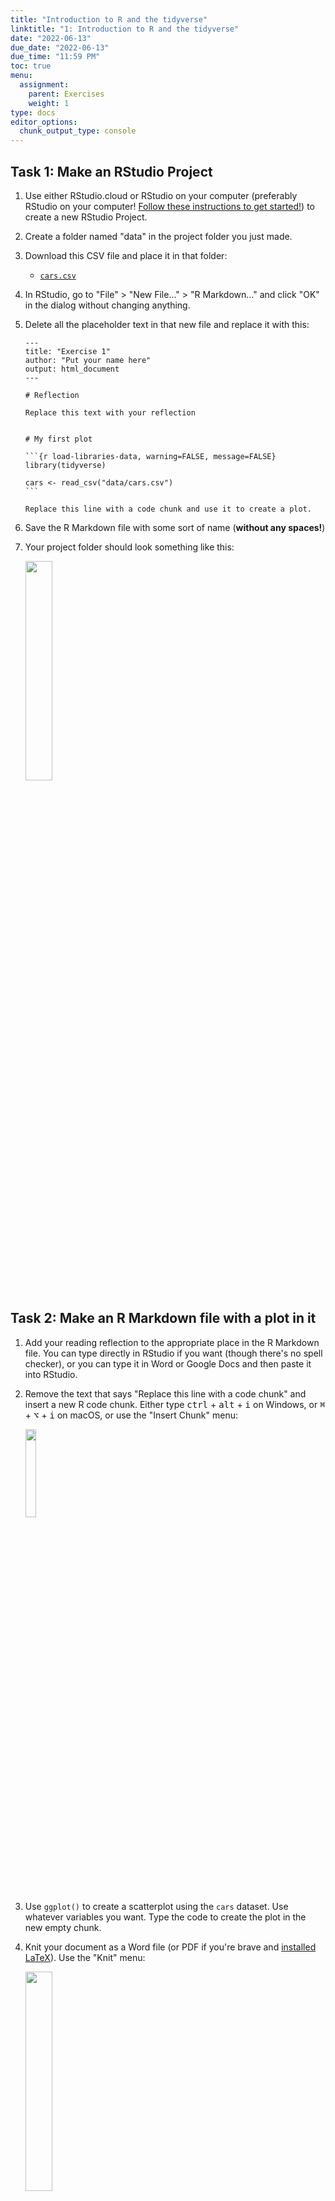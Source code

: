 ```yaml
---
title: "Introduction to R and the tidyverse"
linktitle: "1: Introduction to R and the tidyverse"
date: "2022-06-13"
due_date: "2022-06-13"
due_time: "11:59 PM"
toc: true
menu:
  assignment:
    parent: Exercises
    weight: 1
type: docs
editor_options: 
  chunk_output_type: console
---
```




## Task 1: Make an RStudio Project

1. Use either RStudio.cloud or RStudio on your computer (preferably RStudio on your computer! [Follow these instructions to get started!](/resource/install/)) to create a new RStudio Project.

2. Create a folder named "data" in the project folder you just made.

3. Download this CSV file and place it in that folder:

    - [<i class="fas fa-file-csv"></i> `cars.csv`](/data/cars.csv)

4. In RStudio, go to "File" > "New File…" > "R Markdown…" and click "OK" in the dialog without changing anything.

5. Delete all the placeholder text in that new file and replace it with this:

    ````text
    ---
    title: "Exercise 1"
    author: "Put your name here"
    output: html_document
    ---
    
    # Reflection
    
    Replace this text with your reflection
    
    
    # My first plot
    
    ```{r load-libraries-data, warning=FALSE, message=FALSE}
    library(tidyverse)
    
    cars <- read_csv("data/cars.csv")
    ```
    
    Replace this line with a code chunk and use it to create a plot.
    
    ````

6. Save the R Markdown file with some sort of name (**without any spaces!**)

7. Your project folder should look something like this:

    <img src="../../../../../../../img/assignments/project-structure.png" width="30%" />


## Task 2: Make an R Markdown file with a plot in it

1. Add your reading reflection to the appropriate place in the R Markdown file. You can type directly in RStudio if you want (though there's no spell checker), or you can type it in Word or Google Docs and then paste it into RStudio.

2. Remove the text that says "Replace this line with a code chunk" and insert a new R code chunk. Either type <kbd>ctrl</kbd> + <kbd>alt</kbd> + <kbd>i</kbd> on Windows, or <kbd>⌘</kbd> + <kbd>⌥</kbd> + <kbd>i</kbd> on macOS, or use the "Insert Chunk" menu:

    <img src="../../../../../../../img/assignments/insert-chunk-button.png" width="19%" />

3. Use `ggplot()` to create a scatterplot using the `cars` dataset. Use whatever variables you want. Type the code to create the plot in the new empty chunk.

4. Knit your document as a Word file (or PDF if you're brave and [installed LaTeX](/resource/install/#install-tinytex)). Use the "Knit" menu:

    <img src="../../../../../../../img/assignments/knit-button.png" width="30%" />

5. Upload the knitted document to iCollege.

6. 🎉 Party! 🎉

---

You'll be doing this same process for all your future exercises. Each exercise will involve an R Markdown file. You can either create a new RStudio Project directory for all your work:

<img src="../../../../../../../img/reference/rproj-one-folder.png" width="30%" />

Or you can create individual projects for each assignment and mini-project:

<img src="../../../../../../../img/reference/rproj-multiple-folders.png" width="30%" />
